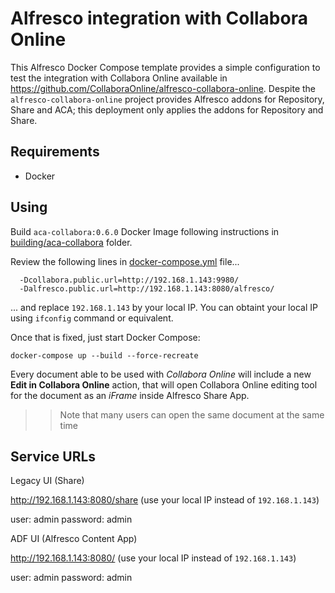 # Alfresco integration with Collabora Online

This Alfresco Docker Compose template provides a simple configuration to test the integration with Collabora Online available in https://github.com/CollaboraOnline/alfresco-collabora-online. Despite the `alfresco-collabora-online` project provides Alfresco addons for Repository, Share and ACA; this deployment only applies the addons for Repository and Share.

## Requirements

* Docker

## Using

Build `aca-collabora:0.6.0` Docker Image following instructions in [building/aca-collabora](building/aca-collabora) folder.

Review the following lines in [docker-compose.yml](docker-compose.yml) file...

```
  -Dcollabora.public.url=http://192.168.1.143:9980/ 
  -Dalfresco.public.url=http://192.168.1.143:8080/alfresco/
```

... and replace `192.168.1.143` by your local IP. You can obtaint your local IP using `ifconfig` command or equivalent.

Once that is fixed, just start Docker Compose:

```
docker-compose up --build --force-recreate
```

Every document able to be used with *Collabora Online* will include a new **Edit in Collabora Online** action, that will open Collabora Online editing tool for the document as an *iFrame* inside Alfresco Share App.

>> Note that many users can open the same document at the same time


## Service URLs

Legacy UI (Share)

http://192.168.1.143:8080/share (use your local IP instead of `192.168.1.143`)

user: admin
password: admin


ADF UI (Alfresco Content App)

http://192.168.1.143:8080/ (use your local IP instead of `192.168.1.143`)

user: admin
password: admin

